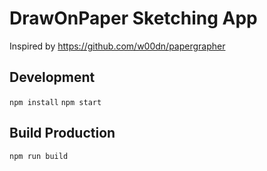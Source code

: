 # DrawOnPaper Sketching App

Inspired by https://github.com/w00dn/papergrapher


Development
-----------

`npm install`
`npm start`


Build Production
----------------

`npm run build`
